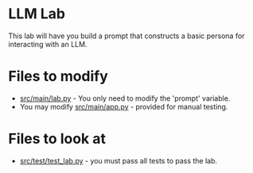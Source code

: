 # LLM Lab
This lab will have you build a prompt that constructs a basic persona for
interacting with an LLM.

# Files to modify
- [src/main/lab.py](src/main/lab.py) - You only need to modify the 'prompt' variable.
- You may modify [src/main/app.py](src/main/app.py) -  provided for manual testing.
# Files to look at
- [src/test/test_lab.py](src/test/test_lab.py) - you must pass all tests to pass the lab.